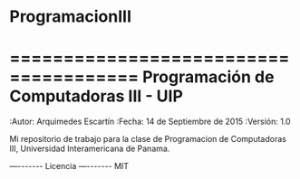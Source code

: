 # ProgramacionIII
======================================
Programación de Computadoras III - UIP
======================================

:Autor: Arquimedes Escartín
:Fecha: 14 de Septiembre de 2015
:Versión: 1.0

Mi repositorio de trabajo para la clase de Programacion de Computadoras III, Universidad Interamericana de Panama.

—-------
Licencia
—-------
MIT
